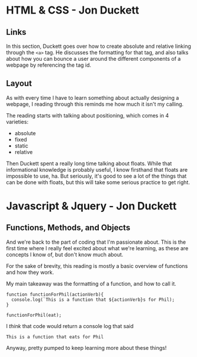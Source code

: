 # HTML & CSS - Jon Duckett

## Links

In this section, Duckett goes over how to create absolute and relative linking through the ```<a>``` tag. He discusses the formatting for that tag, and also talks about how you can bounce a user around the different components of a webpage by referencing the tag id.

## Layout

As with every time I have to learn something about actually designing a webpage, I reading through this reminds me how much it isn't my calling.

The reading starts with talking about positioning, which comes in 4 varieties:
* absolute
* fixed
* static
* relative

Then Duckett spent a really long time talking about floats. While that informational knowledge is probably useful, I know firsthand that floats are impossible to use, ha. But seriously, it's good to see a lot of the things that can be done with floats, but this will take some serious practice to get right. 

# Javascript & Jquery - Jon Duckett

## Functions, Methods, and Objects

And we're back to the part of coding that I'm passionate about. This is the first time where I really feel excited about what we're learning, as these are concepts I know of, but don't know much about. 

For the sake of brevity, this reading is mostly a basic overview of functions and how they work. 

My main takeaway was the formatting of a function, and how to call it.

```
function functionForPhil(actionVerb){
  console.log(`This is a function that ${actionVerb}s for Phil);
}

functionForPhil(eat);
```

I *think* that code would return a console log that said

```
This is a function that eats for Phil
```

Anyway, pretty pumped to keep learning more about these things!
